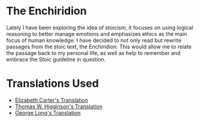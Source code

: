 # The Enchiridion
Lately I have been exploring the idea of stoicism, it focuses on using logical reasoning to better manage emotions and emphasizes ethics as the main focus of human knowledge. I have decided to not only read but rewrite passages from the stoic text, the Enchiridion. This would allow me to relate the passage back to my personal life, as well as help to remember and embrace the Stoic guideline in question.

# Translations Used
[Carter]: http://classics.mit.edu/Epictetus/epicench.html
[Higginson]: http://www.gutenberg.org/files/45109/45109-h/45109-h.htm
[Long]: http://www.gutenberg.org/files/10661/10661-h/10661-h.htm

* [Elizabeth Carter's Translation][Carter]
* [Thomas W. Higginson's Translation][Higginson]
* [George Long's Translation][Long]
